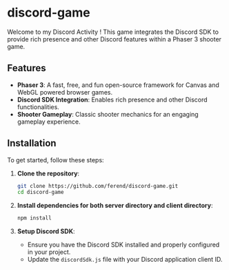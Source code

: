 # discord-game
Welcome to my Discord Activity ! This game integrates the Discord SDK to provide rich presence and other Discord features within a Phaser 3 shooter game.

## Features

- **Phaser 3**: A fast, free, and fun open-source framework for Canvas and WebGL powered browser games.
- **Discord SDK Integration**: Enables rich presence and other Discord functionalities.
- **Shooter Gameplay**: Classic shooter mechanics for an engaging gameplay experience.

## Installation

To get started, follow these steps:

1. **Clone the repository**:
    ```sh
    git clone https://github.com/ferend/discord-game.git
    cd discord-game
    ```

2. **Install dependencies for both server directory and client directory**:
    ```sh
    npm install
    ```

3. **Setup Discord SDK**:
    - Ensure you have the Discord SDK installed and properly configured in your project.
    - Update the `discordSdk.js` file with your Discord application client ID.
